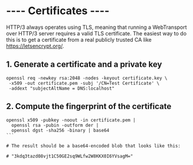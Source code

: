 # ---- Certificates ----

HTTP/3 always operates using TLS, meaning that running a WebTransport over
HTTP/3 server requires a valid TLS certificate. The easiest way to do this
is to get a certificate from a real publicly trusted CA like
<https://letsencrypt.org/>.

## 1. Generate a certificate and a private key

```shell
openssl req -newkey rsa:2048 -nodes -keyout certificate.key \
 -x509 -out certificate.pem -subj '/CN=Test Certificate' \
 -addext "subjectAltName = DNS:localhost"
```

## 2. Compute the fingerprint of the certificate

````shell
openssl x509 -pubkey -noout -in certificate.pem |
  openssl rsa -pubin -outform der |
  openssl dgst -sha256 -binary | base64
```

# The result should be a base64-encoded blob that looks like this:

# "3kdq3tazd08vjt1C50GE2sq9WLfw2W8KKX0I6YVsagM="
````
